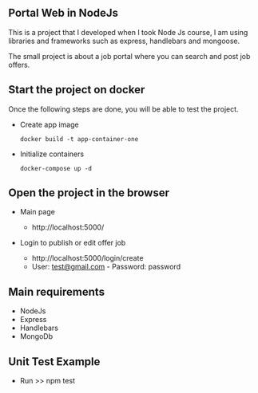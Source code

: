 ## Portal Web in NodeJs
This is a project that I developed when I took Node Js course, I am using libraries and frameworks such as express, handlebars and mongoose.

The small project is about a job portal where you can search and post job offers.

## Start the project on docker
Once the following steps are done, you will be able to test the project.

- Create app image

    ```docker build -t app-container-one```

- Initialize containers

    ```docker-compose up -d```

## Open the project in the browser

- Main page
  - http://localhost:5000/

- Login to publish or edit offer job
  - http://localhost:5000/login/create
  - User: test@gmail.com - Password: password

## Main requirements
- NodeJs
- Express
- Handlebars
- MongoDb

## Unit Test Example
- Run >> npm test
